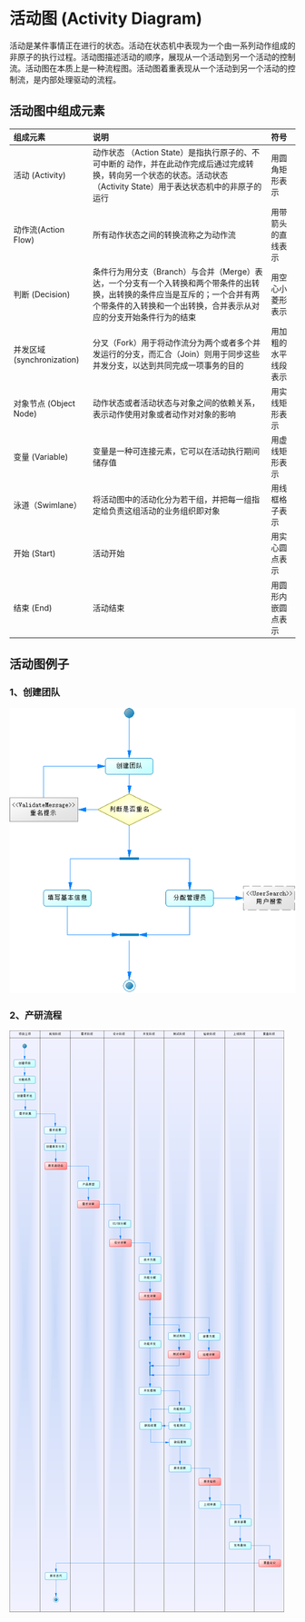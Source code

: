 # 活动图 (Activity Diagram)
活动是某件事情正在进行的状态。活动在状态机中表现为一个由一系列动作组成的非原子的执行过程。活动图描述活动的顺序，展现从一个活动到另一个活动的控制流。活动图在本质上是一种流程图。活动图着重表现从一个活动到另一个活动的控制流，是内部处理驱动的流程。
## 活动图中组成元素
组成元素 | 说明 | 符号
:--- | :--- | :---
活动 (Activity) | 动作状态 （Action State）是指执行原子的、不可中断的 动作，并在此动作完成后通过完成转换，转向另一个状态的状态。活动状态（Activity State）用于表达状态机中的非原子的运行 | 用圆角矩形表示 
动作流(Action Flow) | 所有动作状态之间的转换流称之为动作流 | 用带箭头的直线表示
判断 (Decision) | 条件行为用分支（Branch）与合并（Merge）表达，一个分支有一个入转换和两个带条件的出转换，出转换的条件应当是互斥的；一个合并有两个带条件的入转换和一个出转换，合并表示从对应的分支开始条件行为的结束 | 用空心小菱形表示
并发区域(synchronization) | 分叉（Fork）用于将动作流分为两个或者多个并发运行的分支，而汇合（Join）则用于同步这些并发分支，以达到共同完成一项事务的目的 | 用加粗的水平线段表示
对象节点 (Object Node) | 动作状态或者活动状态与对象之间的依赖关系，表示动作使用对象或者动作对对象的影响 | 用实线矩形表示 
变量 (Variable) | 变量是一种可连接元素，它可以在活动执行期间储存值 | 用虚线矩形表示 
泳道（Swimlane）| 将活动图中的活动化分为若干组，并把每一组指定给负责这组活动的业务组织即对象 | 用线框格子表示
开始 (Start) | 活动开始 | 用实心圆点表示
结束  (End) | 活动结束 | 用圆形内嵌圆点表示

## 活动图例子
### 1、创建团队
![Activity Diagram](ActivityDiagram.png)
### 2、产研流程
![Activity Diagram](ActivityDiagram2.png)
